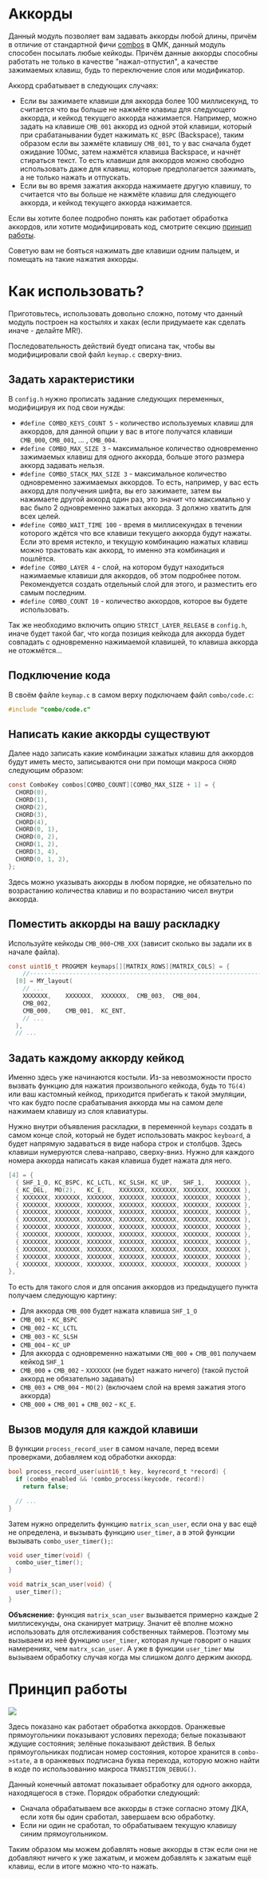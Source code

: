 # Аккорды

Данный модуль позволяет вам задавать аккорды любой длины, причём в отличие от стандартной фичи [combos](https://docs.qmk.fm/#/feature_combo) в QMK, данный модуль способен посылать любые кейкоды. Причём данные аккорды способны работать не только в качестве "нажал-отпустил", а качестве зажимаемых клавиш, будь то переключение слоя или модификатор.

Аккорд срабатывает в следующих случаях:
* Если вы зажимаете клавиши для аккорда более 100 миллисекунд, то считается что вы больше не нажмёте клавиш для следующего аккорда, и кейкод текущего аккорда нажимается. Например, можно задать на клавише `CMB_001` аккорд из одной этой клавиши, который при срабатанывании будет нажимать `KC_BSPC` (Backspace), таким образом если вы зажмёте клавишу `CMB_001`, то у вас сначала будет ожидание 100мс, затем нажмётся клавиша Backspace, и начнёт стираться текст. То есть клавиши для аккордов можно свободно использовать даже для клавиш, которые предполагается зажимать, а не только нажать и отпускать.
* Если вы во время зажатия аккорда нажимаете другую клавишу, то считается что вы больше не нажмёте клавиш для следующего аккорда, и кейкод текущего аккорда нажимается.

Если вы хотите более подробно понять как работает обработка аккордов, или хотите модифицировать код, смотрите секцию [принцип работы](#принцип-работы).

Советую вам не бояться нажимать две клавиши одним пальцем, и помещать на такие нажатия аккорды.

# Как использовать?

Приготовьтесь, использовать довольно сложно, потому что данный модуль построен на костылях и хаках (если придумаете как сделать иначе - делайте MR!).

Последовательность действий буедт описана так, чтобы вы модифицировали свой файл `keymap.c` сверху-вниз.

## Задать характеристики

В `config.h` нужно прописать задание следующих переменных, модифицируя их под свои нужды:

* `#define COMBO_KEYS_COUNT 5` - количество используемых клавиш для аккордов, для данной опции у вас в итоге получатся клавиши `CMB_000`, `CMB_001`, ... , `CMB_004`.
* `#define COMBO_MAX_SIZE 3` - максимальное количество одновременно зажимаемых клавиш для одного аккорда, больше этого размера аккорд задавать нельзя.
* `#define COMBO_STACK_MAX_SIZE 3` - максимальное количество одновременно зажимаемых аккордов. То есть, например, у вас есть аккорд для получения шифта, вы его зажимаете, затем вы нажимаете другой аккорд один раз, это значит что максимально у вас было 2 одновременно зажатых аккорда. 3 должно хватить для всех целей.
* `#define COMBO_WAIT_TIME 100` - время в миллисекундах в течении которого ждётся что все клавиши текущего аккорда будут нажаты. Если это время истекло, и текущую комбинацию нажатых клавиш можно трактовать как аккорд, то именно эта комбинация и пошлётся.
* `#define COMBO_LAYER 4` - слой, на котором будут находиться нажимаемые клавиши для аккордов, об этом подробнее потом. Рекомендуется создать отдельный слой для этого, и разместить его самым последним.
* `#define COMBO_COUNT 10` - количество аккордов, которое вы будете использовать.

Так же необходимо включить опцию `STRICT_LAYER_RELEASE` в `config.h`, иначе будет такой баг, что когда позиция кейкода для аккорда будет совпадать с одновременно нажимаемой клавишей, то клавиша аккорда не отожмётся...

## Подключение кода

В своём файле `keymap.c` в самом верху подключаем файл `combo/code.c`:
```c
#include "combo/code.c"
```

## Написать какие аккорды существуют

Далее надо записать какие комбинации зажатых клавиш для аккордов будут иметь место, записываются они при помощи макроса `CHORD` следующим образом:

```c
const ComboKey combos[COMBO_COUNT][COMBO_MAX_SIZE + 1] = {
  CHORD(0),
  CHORD(1),
  CHORD(2),
  CHORD(3),
  CHORD(4),
  CHORD(0, 1),
  CHORD(0, 2),
  CHORD(1, 2),
  CHORD(3, 4),
  CHORD(0, 1, 2),
};
```

Здесь можно указывать аккорды в любом порядке, не обязательно по возрастанию количества клавиш и по возрастанию чисел внутри аккорда.

## Поместить аккорды на вашу раскладку

Используйте кейкоды `CMB_000`-`CMB_XXX` (зависит сколько вы задали их в начале файла).

```c
const uint16_t PROGMEM keymaps[][MATRIX_ROWS][MATRIX_COLS] = {
    //---------------------------------------------------------------------------
  [0] = MY_layout(
    // ...
    XXXXXXX,    XXXXXXX,  XXXXXXX,  CMB_003,  CMB_004,
    CMB_002,
    CMB_000,    CMB_001,  KC_ENT,
    // ...
  ),
  // ...
```

## Задать каждому аккорду кейкод

Именно здесь уже начинаются костыли. Из-за невозможности просто вызвать функцию для нажатия произвольного кейкода, будь то `TG(4)` или ваш кастомный кейкод, приходится прибегать к такой эмуляции, что как будто после срабатывания аккорда мы на самом деле нажимаем клавишу из слоя клавиатуры.

Нужно внутри объявления раскладки, в переменной `keymaps` создать в самом конце слой, который не будет использовать макрос `keyboard`, а будет напрямую задаваться в виде набора строк и столбцов. Здесь клавиши нумеруются слева-направо, сверху-вниз. Нужно для каждого номера аккорда написать какая клавиша будет нажата для него.

```c
[4] = {
  { SHF_1_O, KC_BSPC, KC_LCTL, KC_SLSH, KC_UP,   SHF_1,   XXXXXXX },
  { KC_DEL,  MO(2),   KC_E,    XXXXXXX, XXXXXXX, XXXXXXX, XXXXXXX },
  { XXXXXXX, XXXXXXX, XXXXXXX, XXXXXXX, XXXXXXX, XXXXXXX, XXXXXXX },
  { XXXXXXX, XXXXXXX, XXXXXXX, XXXXXXX, XXXXXXX, XXXXXXX, XXXXXXX },
  { XXXXXXX, XXXXXXX, XXXXXXX, XXXXXXX, XXXXXXX, XXXXXXX, XXXXXXX },
  { XXXXXXX, XXXXXXX, XXXXXXX, XXXXXXX, XXXXXXX, XXXXXXX, XXXXXXX },
  { XXXXXXX, XXXXXXX, XXXXXXX, XXXXXXX, XXXXXXX, XXXXXXX, XXXXXXX },
  { XXXXXXX, XXXXXXX, XXXXXXX, XXXXXXX, XXXXXXX, XXXXXXX, XXXXXXX },
  { XXXXXXX, XXXXXXX, XXXXXXX, XXXXXXX, XXXXXXX, XXXXXXX, XXXXXXX },
  { XXXXXXX, XXXXXXX, XXXXXXX, XXXXXXX, XXXXXXX, XXXXXXX, XXXXXXX },
  { XXXXXXX, XXXXXXX, XXXXXXX, XXXXXXX, XXXXXXX, XXXXXXX, XXXXXXX },
  { XXXXXXX, XXXXXXX, XXXXXXX, XXXXXXX, XXXXXXX, XXXXXXX, XXXXXXX }
},
```

То есть для такого слоя и для опсания аккордов из предыдущего пункта получаем следующую картину:
* Для аккорда `CMB_000` будет нажата клавиша `SHF_1_O`
* `CMB_001` - `KC_BSPC`
* `CMB_002` - `KC_LCTL`
* `CMB_003` - `KC_SLSH`
* `CMB_004` - `KC_UP`
* Для аккорда с одновременно нажатыми `CMB_000` + `CMB_001` получаем кейкод `SHF_1`
* `CMB_000` + `CMB_002` - `XXXXXXX` (не будет нажато ничего) (такой пустой аккорд не обязательно задавать)
* `CMB_003` + `CMB_004` - `MO(2)` (включаем слой на время зажатия этого аккорда)
* `CMB_000` + `CMB_001` + `CMB_002` - `KC_E`.

## Вызов модуля для каждой клавиши

В функции `process_record_user` в самом начале, перед всеми проверками, добавляем код обработки аккорда:
```c
bool process_record_user(uint16_t key, keyrecord_t *record) {
  if (combo_enabled && !combo_process(keycode, record))
    return false;

  // ...
}
```

Затем нужно определить функцию `matrix_scan_user`, если она у вас ещё не определена, и вызывать функцию `user_timer`, а в этой функции вызывать `combo_user_timer();`:
```c
void user_timer(void) {
  combo_user_timer();
}

void matrix_scan_user(void) {
  user_timer();
}
```

**Объяснение:** функция `matrix_scan_user` вызывается примерно каждые 2 миллисекунды, она сканирует матрицу. Значит её вполне можно использовать для отслеживания собственных таймеров. Поэтому мы вызываем из неё функцию `user_timer`, которая лучше говорит о наших намерениях, чем `matrx_scan_user`. А уже в функции `user_timer` мы вызываем обработку случая когда мы слишком долго держим аккорд.

# Принцип работы

![](dka.png)

Здесь показано как работает обработка аккордов. Оранжевые прямоугольники показывают условиях перехода; белые показывают ждущие состояния; зелёные показывают действия. В белых прямоугольниках подписан номер состояния, которое хранится в `combo->state`, а в оранжевых подписана буква перехода, которую можно найти в коде по использованию макроса `TRANSITION_DEBUG()`.

Данный конечный автомат показывает обработку для одного аккорда, находящегося в стэке. Порядок обработки следующий:
* Сначала обрабатываем все аккорды в стэке согласно этому ДКА, если хотя бы один сработал, завершаем всю обработку.
* Если ни один не сработал, то обрабатываем текущую клавишу синим прямоугольником.

Таким образом мы можем добавлять новые аккорды в стэк если они не добавляют ничего к уже зажатым, и можем добавлять к зажатым ещё клавиш, если в итоге можно что-то нажать.
